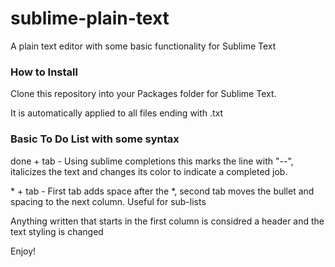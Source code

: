# sublime-plain-text
A plain text editor with some basic functionality for Sublime Text

### How to Install
Clone this repository into your Packages folder for Sublime Text.

It is automatically applied to all files ending with .txt

### Basic To Do List with some syntax

done + tab - Using sublime completions this marks the line with "--", italicizes the text and changes its color to indicate a completed job.

\* + tab - First tab adds space after the *, second tab moves the bullet and spacing to the next column. Useful for sub-lists

Anything written that starts in the first column is considred a header and the text styling is changed

Enjoy!
